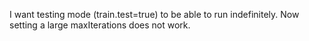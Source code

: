 I want testing mode (train.test=true) to be able to run indefinitely. Now setting a large maxIterations does not work.

